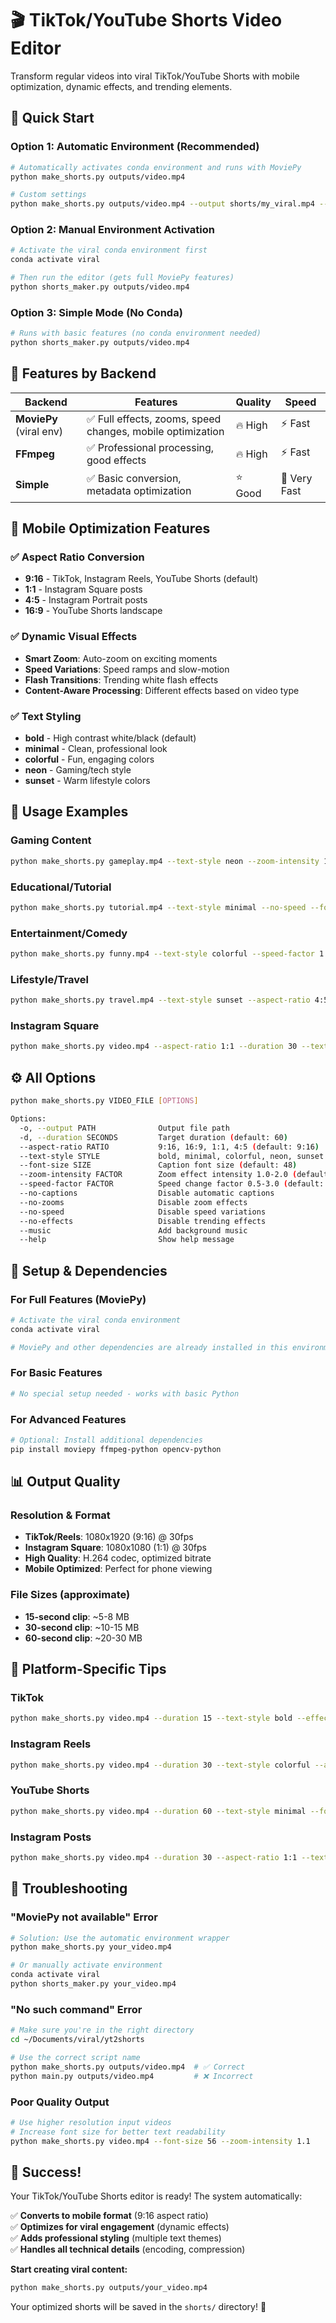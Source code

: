 # 🎬 TikTok/YouTube Shorts Video Editor

Transform regular videos into viral TikTok/YouTube Shorts with mobile optimization, dynamic effects, and trending elements.

## 🚀 Quick Start

### **Option 1: Automatic Environment (Recommended)**
```bash
# Automatically activates conda environment and runs with MoviePy
python make_shorts.py outputs/video.mp4

# Custom settings
python make_shorts.py outputs/video.mp4 --output shorts/my_viral.mp4 --duration 30 --text-style neon
```

### **Option 2: Manual Environment Activation**
```bash
# Activate the viral conda environment first
conda activate viral

# Then run the editor (gets full MoviePy features)
python shorts_maker.py outputs/video.mp4
```

### **Option 3: Simple Mode (No Conda)**
```bash
# Runs with basic features (no conda environment needed)
python shorts_maker.py outputs/video.mp4
```

## 🎯 Features by Backend

| Backend | Features | Quality | Speed |
|---------|----------|---------|-------|
| **MoviePy** (viral env) | ✅ Full effects, zooms, speed changes, mobile optimization | 🔥 High | ⚡ Fast |
| **FFmpeg** | ✅ Professional processing, good effects | 🔥 High | ⚡ Fast |
| **Simple** | ✅ Basic conversion, metadata optimization | ⭐ Good | 🚀 Very Fast |

## 📱 Mobile Optimization Features

### **✅ Aspect Ratio Conversion**
- **9:16** - TikTok, Instagram Reels, YouTube Shorts (default)
- **1:1** - Instagram Square posts
- **4:5** - Instagram Portrait posts
- **16:9** - YouTube Shorts landscape

### **✅ Dynamic Visual Effects**
- **Smart Zoom**: Auto-zoom on exciting moments
- **Speed Variations**: Speed ramps and slow-motion
- **Flash Transitions**: Trending white flash effects
- **Content-Aware Processing**: Different effects based on video type

### **✅ Text Styling**
- **bold** - High contrast white/black (default)
- **minimal** - Clean, professional look
- **colorful** - Fun, engaging colors
- **neon** - Gaming/tech style
- **sunset** - Warm lifestyle colors

## 🎨 Usage Examples

### **Gaming Content**
```bash
python make_shorts.py gameplay.mp4 --text-style neon --zoom-intensity 1.4 --duration 30
```

### **Educational/Tutorial**
```bash
python make_shorts.py tutorial.mp4 --text-style minimal --no-speed --font-size 52 --duration 60
```

### **Entertainment/Comedy**
```bash
python make_shorts.py funny.mp4 --text-style colorful --speed-factor 1.8 --effects --duration 30
```

### **Lifestyle/Travel**
```bash
python make_shorts.py travel.mp4 --text-style sunset --aspect-ratio 4:5 --duration 45
```

### **Instagram Square**
```bash
python make_shorts.py video.mp4 --aspect-ratio 1:1 --duration 30 --text-style minimal
```

## ⚙️ All Options

```bash
python make_shorts.py VIDEO_FILE [OPTIONS]

Options:
  -o, --output PATH              Output file path
  -d, --duration SECONDS         Target duration (default: 60)
  --aspect-ratio RATIO           9:16, 16:9, 1:1, 4:5 (default: 9:16)
  --text-style STYLE             bold, minimal, colorful, neon, sunset
  --font-size SIZE               Caption font size (default: 48)
  --zoom-intensity FACTOR        Zoom effect intensity 1.0-2.0 (default: 1.2)
  --speed-factor FACTOR          Speed change factor 0.5-3.0 (default: 1.5)
  --no-captions                  Disable automatic captions
  --no-zooms                     Disable zoom effects
  --no-speed                     Disable speed variations
  --no-effects                   Disable trending effects
  --music                        Add background music
  --help                         Show help message
```

## 🔧 Setup & Dependencies

### **For Full Features (MoviePy)**
```bash
# Activate the viral conda environment
conda activate viral

# MoviePy and other dependencies are already installed in this environment
```

### **For Basic Features**
```bash
# No special setup needed - works with basic Python
```

### **For Advanced Features**
```bash
# Optional: Install additional dependencies
pip install moviepy ffmpeg-python opencv-python
```

## 📊 Output Quality

### **Resolution & Format**
- **TikTok/Reels**: 1080x1920 (9:16) @ 30fps
- **Instagram Square**: 1080x1080 (1:1) @ 30fps
- **High Quality**: H.264 codec, optimized bitrate
- **Mobile Optimized**: Perfect for phone viewing

### **File Sizes** (approximate)
- **15-second clip**: ~5-8 MB
- **30-second clip**: ~10-15 MB
- **60-second clip**: ~20-30 MB

## 🎯 Platform-Specific Tips

### **TikTok**
```bash
python make_shorts.py video.mp4 --duration 15 --text-style bold --effects
```

### **Instagram Reels**
```bash
python make_shorts.py video.mp4 --duration 30 --text-style colorful --aspect-ratio 9:16
```

### **YouTube Shorts**
```bash
python make_shorts.py video.mp4 --duration 60 --text-style minimal --font-size 52
```

### **Instagram Posts**
```bash
python make_shorts.py video.mp4 --duration 30 --aspect-ratio 1:1 --text-style sunset
```

## 🚨 Troubleshooting

### **"MoviePy not available" Error**
```bash
# Solution: Use the automatic environment wrapper
python make_shorts.py your_video.mp4

# Or manually activate environment
conda activate viral
python shorts_maker.py your_video.mp4
```

### **"No such command" Error**
```bash
# Make sure you're in the right directory
cd ~/Documents/viral/yt2shorts

# Use the correct script name
python make_shorts.py outputs/video.mp4  # ✅ Correct
python main.py outputs/video.mp4         # ❌ Incorrect
```

### **Poor Quality Output**
```bash
# Use higher resolution input videos
# Increase font size for better text readability
python make_shorts.py video.mp4 --font-size 56 --zoom-intensity 1.1
```

## 🎉 Success!

Your TikTok/YouTube Shorts editor is ready! The system automatically:

✅ **Converts to mobile format** (9:16 aspect ratio)  
✅ **Optimizes for viral engagement** (dynamic effects)  
✅ **Adds professional styling** (multiple text themes)  
✅ **Handles all technical details** (encoding, compression)

**Start creating viral content:**
```bash
python make_shorts.py outputs/your_video.mp4
```

Your optimized shorts will be saved in the `shorts/` directory! 🚀